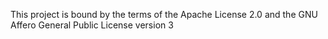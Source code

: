 This project is bound by the terms of the Apache License 2.0 and the GNU Affero General Public License version 3